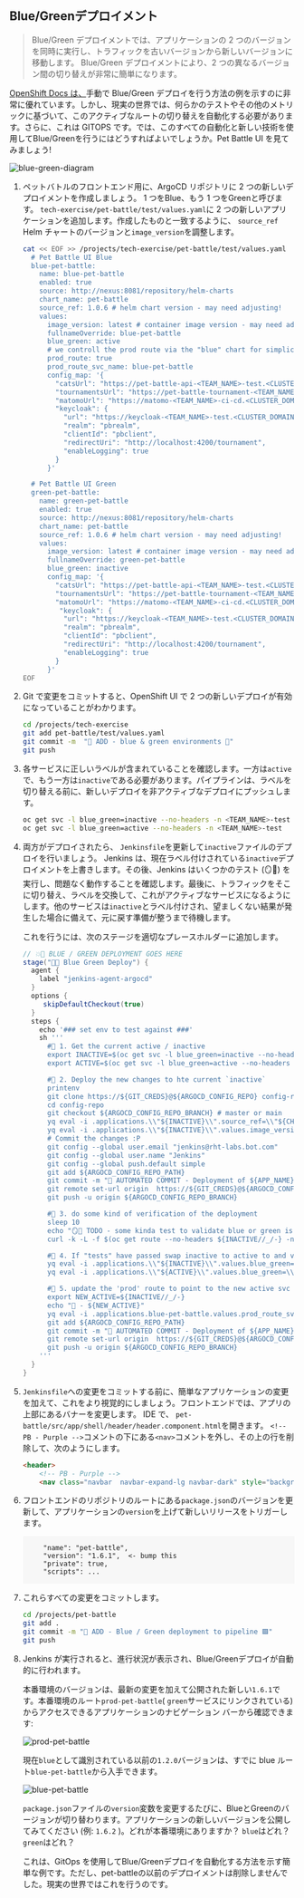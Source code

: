 ## Blue/Greenデプロイメント

> Blue/Green デプロイメントでは、アプリケーションの 2 つのバージョンを同時に実行し、トラフィックを古いバージョンから新しいバージョンに移動します。 Blue/Green デプロイメントにより、2 つの異なるバージョン間の切り替えが非常に簡単になります。

<span style="color:blue;"><a href="https://docs.openshift.com/container-platform/4.9/applications/deployments/route-based-deployment-strategies.html#deployments-blue-green_route-based-deployment-strategies">OpenShift Docs は、</a></span>手動で Blue/Green デプロイを行う方法の例を示すのに非常に優れています。しかし、現実の世界では、何らかのテストやその他のメトリックに基づいて、このアクティブなルートの切り替えを自動化する必要があります。さらに、これは GITOPS です。では、このすべての自動化と新しい技術を使用してBlue/Greenを行うにはどうすればよいでしょうか。Pet Battle UI を見てみましょう!

![blue-green-diagram](images/blue-green-diagram.jpg)

1. ペットバトルのフロントエンド用に、ArgoCD リポジトリに 2 つの新しいデプロイメントを作成しましょう。 1 つをBlue、もう 1 つをGreenと呼びます。 `tech-exercise/pet-battle/test/values.yaml`に 2 つの新しいアプリケーションを追加します。作成したものと一致するように、 `source_ref` Helm チャートのバージョンと`image_version`を調整します。

    ```bash
    cat << EOF >> /projects/tech-exercise/pet-battle/test/values.yaml
      # Pet Battle UI Blue
      blue-pet-battle:
        name: blue-pet-battle
        enabled: true
        source: http://nexus:8081/repository/helm-charts
        chart_name: pet-battle
        source_ref: 1.0.6 # helm chart version - may need adjusting!
        values:
          image_version: latest # container image version - may need adjusting!
          fullnameOverride: blue-pet-battle
          blue_green: active
          # we controll the prod route via the "blue" chart for simplicity
          prod_route: true
          prod_route_svc_name: blue-pet-battle
          config_map: '{
            "catsUrl": "https://pet-battle-api-<TEAM_NAME>-test.<CLUSTER_DOMAIN>",
            "tournamentsUrl": "https://pet-battle-tournament-<TEAM_NAME>-test.<CLUSTER_DOMAIN>",
            "matomoUrl": "https://matomo-<TEAM_NAME>-ci-cd.<CLUSTER_DOMAIN>/",
            "keycloak": {
              "url": "https://keycloak-<TEAM_NAME>-test.<CLUSTER_DOMAIN>/auth/",
              "realm": "pbrealm",
              "clientId": "pbclient",
              "redirectUri": "http://localhost:4200/tournament",
              "enableLogging": true
            }
          }'

      # Pet Battle UI Green
      green-pet-battle:
        name: green-pet-battle
        enabled: true
        source: http://nexus:8081/repository/helm-charts
        chart_name: pet-battle
        source_ref: 1.0.6 # helm chart version - may need adjusting!
        values:
          image_version: latest # container image version - may need adjusting!
          fullnameOverride: green-pet-battle
          blue_green: inactive
          config_map: '{
            "catsUrl": "https://pet-battle-api-<TEAM_NAME>-test.<CLUSTER_DOMAIN>",
            "tournamentsUrl": "https://pet-battle-tournament-<TEAM_NAME>-test.<CLUSTER_DOMAIN>",
            "matomoUrl": "https://matomo-<TEAM_NAME>-ci-cd.<CLUSTER_DOMAIN>/",
             "keycloak": {
              "url": "https://keycloak-<TEAM_NAME>-test.<CLUSTER_DOMAIN>/auth/",
              "realm": "pbrealm",
              "clientId": "pbclient",
              "redirectUri": "http://localhost:4200/tournament",
              "enableLogging": true
            }
          }'
    EOF
    ```

2. Git で変更をコミットすると、OpenShift UI で 2 つの新しいデプロイが有効になっていることがわかります。

    ```bash
    cd /projects/tech-exercise
    git add pet-battle/test/values.yaml
    git commit -m  "🍔 ADD - blue & green environments 🍔"
    git push
    ```

3. 各サービスに正しいラベルが含まれていることを確認します。一方は`active`で、もう一方は`inactive`である必要があります。パイプラインは、ラベルを切り替える前に、新しいデプロイを非アクティブなデプロイにプッシュします。

    ```bash
    oc get svc -l blue_green=inactive --no-headers -n <TEAM_NAME>-test
    oc get svc -l blue_green=active --no-headers -n <TEAM_NAME>-test
    ```

4. 両方がデプロイされたら、 `Jenkinsfile`を更新して`inactive`ファイルのデプロイを行いましょう。 Jenkins は、現在ラベル付けされている`inactive`デプロイメントを上書きします。その後、Jenkins はいくつかのテスト (🪞💨) を実行し、問題なく動作することを確認します。最後に、トラフィックをそこに切り替え、ラベルを交換して、これがアクティブなサービスになるようにします。他のサービスは`inactive`とラベル付けされ、望ましくない結果が発生した場合に備えて、元に戻す準備が整うまで待機します。

    これを行うには、次のステージを適切なプレースホルダーに追加します。

    ```groovy
    // 💥🔨 BLUE / GREEN DEPLOYMENT GOES HERE
    stage("🔷✅ Blue Green Deploy") {
      agent {
        label "jenkins-agent-argocd"
      }
      options {
         skipDefaultCheckout(true)
      }
      steps {
        echo '### set env to test against ###'
        sh '''
          #🌻 1. Get the current active / inactive
          export INACTIVE=$(oc get svc -l blue_green=inactive --no-headers -n ${DESTINATION_NAMESPACE} | cut -d' ' -f 1)
          export ACTIVE=$(oc get svc -l blue_green=active --no-headers -n ${DESTINATION_NAMESPACE} | cut -d' ' -f 1)

          #🌻 2. Deploy the new changes to hte current `inactive`
          printenv
          git clone https://${GIT_CREDS}@${ARGOCD_CONFIG_REPO} config-repo
          cd config-repo
          git checkout ${ARGOCD_CONFIG_REPO_BRANCH} # master or main
          yq eval -i .applications.\\"${INACTIVE}\\".source_ref=\\"${CHART_VERSION}\\" "${ARGOCD_CONFIG_REPO_PATH}"
          yq eval -i .applications.\\"${INACTIVE}\\".values.image_version=\\"${VERSION}\\" "${ARGOCD_CONFIG_REPO_PATH}"
          # Commit the changes :P
          git config --global user.email "jenkins@rht-labs.bot.com"
          git config --global user.name "Jenkins"
          git config --global push.default simple
          git add ${ARGOCD_CONFIG_REPO_PATH}
          git commit -m "🚀 AUTOMATED COMMIT - Deployment of ${APP_NAME} at version ${VERSION} 🚀" || rc1=$?
          git remote set-url origin  https://${GIT_CREDS}@${ARGOCD_CONFIG_REPO}
          git push -u origin ${ARGOCD_CONFIG_REPO_BRANCH}

          #🌻 3. do some kind of verification of the deployment
          sleep 10
          echo "🪞💨 TODO - some kinda test to validate blue or green is working as expected ... 🪞💨"
          curl -k -L -f $(oc get route --no-headers ${INACTIVE//_/-} -n $DESTINATION_NAMESPACE | cut -d' ' -f 4)

          #🌻 4. If "tests" have passed swap inactive to active to and vice versa
          yq eval -i .applications.\\"${INACTIVE}\\".values.blue_green=\\"active\\" "${ARGOCD_CONFIG_REPO_PATH}"
          yq eval -i .applications.\\"${ACTIVE}\\".values.blue_green=\\"inactive\\" "${ARGOCD_CONFIG_REPO_PATH}"

          #🌻 5. update the 'prod' route to point to the new active svc
          export NEW_ACTIVE=${INACTIVE//_/-}
          echo "🐥 - ${NEW_ACTIVE}"
          yq eval -i .applications.blue-pet-battle.values.prod_route_svc_name=\\"${NEW_ACTIVE}\\" "${ARGOCD_CONFIG_REPO_PATH}"
          git add ${ARGOCD_CONFIG_REPO_PATH}
          git commit -m "🚀 AUTOMATED COMMIT - Deployment of ${APP_NAME} at version ${VERSION} 🚀" || rc1=$?
          git remote set-url origin  https://${GIT_CREDS}@${ARGOCD_CONFIG_REPO}
          git push -u origin ${ARGOCD_CONFIG_REPO_BRANCH}
        '''
      }
    }
    ```

5. `Jenkinsfile`への変更をコミットする前に、簡単なアプリケーションの変更を加えて、これをより視覚的にしましょう。フロントエンドでは、アプリの上部にあるバナーを変更します。 IDE で、 `pet-battle/src/app/shell/header/header.component.html`を開きます。 `<!-- PB - Purple -->`コメントの下にある`<nav>`コメントを外し、その上の行を削除して、次のようにします。

    ```html
    <header>
        <!-- PB - Purple -->
        <nav class="navbar  navbar-expand-lg navbar-dark" style="background-color: #563D7C;">
    ```

6. フロントエンドのリポジトリのルートにある`package.json`のバージョンを更新して、アプリケーションの`version`を上げて新しいリリースをトリガーします。

     <div class="highlight" style="background: #f7f7f7">
     <pre><code class="language-yaml">
        "name": "pet-battle",
        "version": "1.6.1",  &lt;- bump this
        "private": true,
        "scripts": ...
        </code></pre>
    </div>
    

7. これらすべての変更をコミットします。

    ```bash
    cd /projects/pet-battle
    git add .
    git commit -m "🔵 ADD - Blue / Green deployment to pipeline 🟩"
    git push
    ```

8. Jenkins が実行されると、進行状況が表示され、Blue/Greenデプロイが自動的に行われます。

    本番環境のバージョンは、最新の変更を加えて公開された新しい`1.6.1`です。本番環境のルート`prod-pet-battle`( `green`サービスにリンクされている)からアクセスできるアプリケーションのナビゲーション バーから確認できます:

    ![prod-pet-battle](images/bg-prod-pet-battle.png)

    現在`blue`として識別されている以前の`1.2.0`バージョンは、すでに blue ルート`blue-pet-battle`から入手できます。

    ![blue-pet-battle](images/bg-blue-pet-battle.png)

    `package.json`ファイルの`version`変数を変更するたびに、BlueとGreenのバージョンが切り替わります。アプリケーションの新しいバージョンを公開してみてください (例: `1.6.2` )。どれが本番環境にありますか？ `blue`はどれ？ `green`はどれ？

    これは、GitOps を使用してBlue/Greenデプロイを自動化する方法を示す簡単な例です。ただし、pet-battleの以前のデプロイメントは削除しませんでした。現実の世界ではこれを行うのです。
